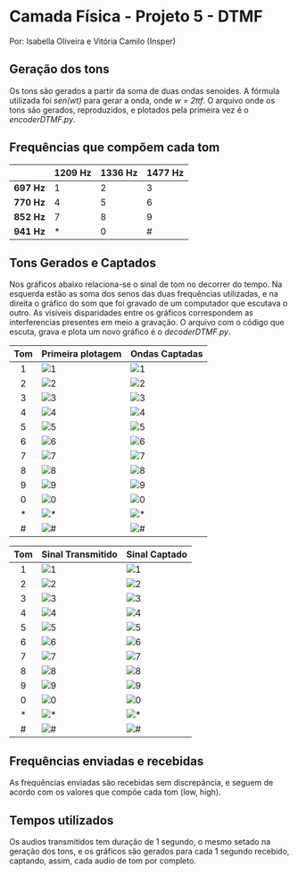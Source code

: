﻿# Camada Física -  Projeto 5 - DTMF
Por: Isabella Oliveira e Vitória Camilo (Insper)


## Geração dos tons
Os tons são gerados a partir da soma de duas ondas senoides. A fórmula utilizada foi *sen(wt)* para gerar a onda, onde *w = 2πf*. O arquivo onde os tons são gerados, reproduzidos, e plotados pela primeira vez é o *encoderDTMF.py*.


## Frequências que compõem cada tom 
|             |1209 Hz  |1336 Hz  |1477 Hz  |
|:-----------:|---------|---------|---------|
|**697 Hz**   |1        |2        |3        |
|**770 Hz**   |4        |5        |6        |
|**852 Hz**   |7        |8        |9        |
|**941 Hz**   |*        |0        |#        |


## Tons Gerados e Captados

Nos gráficos abaixo relaciona-se o sinal de tom no decorrer do tempo. Na esquerda estão as soma dos senos das duas frequências utilizadas, e na direita o gráfico do som que foi gravado de um computador que escutava o outro. As visíveis disparidades entre os gráficos correspondem as interferencias presentes em meio a gravação. O arquivo com o código que escuta, grava e plota um novo gráfico é o *decoderDTMF.py*.

| Tom | Primeira plotagem                  |Ondas Captadas               |
|:-----:|-------------------------|----------------------|
|1      | ![1](img/1p.png)        |![1](img/1.png)       |
|2      | ![2](img/2p.png)        |![2](img/2.png)       |
|3      | ![3](img/3p.png)        |![3](img/3.png)       |
|4      | ![4](img/4p.png)        |![4](img/4.png)       |
|5      | ![5](img/5p.png)        |![5](img/5.png)       |
|6      | ![6](img/6p.png)        |![6](img/6.png)       |
|7      | ![7](img/7p.png)        |![7](img/7.png)       |
|8      | ![8](img/8p.png)        |![8](img/8.png)       |
|9      | ![9](img/9p.png)        |![9](img/9.png)       | 
|0      | ![0](img/0p.png)        |![0](img/0.png)       |
|*      | ![*](img/astp.png)  |![*](img/ast.png)    |
|#      | ![#](img/hashp.png)     |![#](img/hash.png) |

| Tom   | Sinal Transmitido       |Sinal Captado         |
|:-----:|-------------------------|----------------------|
|1      | ![1](img/T1.png)        |![1](img/Fourier1.png)      |
|2      | ![2](img/T2.png)        |![2](img/Fourier2.png)      |
|3      | ![3](img/T3.png)        |![3](img/Fourier3.png)      |
|4      | ![4](img/T4.png)        |![4](img/Fourier4.png)      |
|5      | ![5](img/T5.png)        |![5](img/Fourier5.png)      |
|6      | ![6](img/T6.png)        |![6](img/Fourier6.png)      |
|7      | ![7](img/T7.png)        |![7](img/Fourier7.png)      |
|8      | ![8](img/T8.png)        |![8](img/Fourier8.png)      |
|9      | ![9](img/T9.png)        |![9](img/Fourier9.png)      | 
|0      | ![0](img/t0.png)        |![0](img/Fourier0.png)      |
|*      | ![*](img/Tast.png)  |![*](img/Fourier10.png)   |
|#      | ![#](img/Thash.png)     |![#](img/Fourier11.png)|


## Frequências enviadas e recebidas
As frequências enviadas são recebidas sem discrepância, e seguem de acordo com os valores que compõe cada tom (low, high).

## Tempos utilizados
Os audios transmitidos tem duração de 1 segundo, o mesmo setado na geração dos tons, e os gráficos são gerados para cada 1 segundo recebido, captando, assim, cada audio de tom por completo.